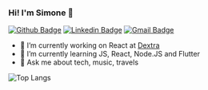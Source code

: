### Hi! I'm Simone 👋

[![Github Badge](https://img.shields.io/badge/-Github-000?style=flat-square&logo=Github&logoColor=white&link=https://github.com/simonelopess)](https://github.com/simonelopess)
[![Linkedin Badge](https://img.shields.io/badge/-LinkedIn-blue?style=flat-square&logo=Linkedin&logoColor=white&link=https://www.linkedin.com/in/simone-lopes-52367843/)](https://www.linkedin.com/in/simone-lopes-52367843/)
[![Gmail Badge](https://img.shields.io/badge/-Gmail-c14438?style=flat-square&logo=Gmail&logoColor=white&link=mailto:sisilopes20@gmail.com)](mailto:sisilopes20@gmail.com)

- 🔭 I’m currently working on React at [Dextra](https://www.dextra.com.br/)
- 🌱 I’m currently learning JS, React, Node.JS and Flutter
- 💬 Ask me about tech, music, travels 


![Top Langs](https://github-readme-stats.vercel.app/api/top-langs/?username=simonelopess&theme=dark&hide=typescript&layout=compact)
